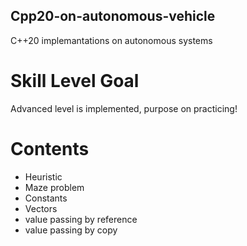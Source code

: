 ## Cpp20-on-autonomous-vehicle
C++20 implemantations on autonomous systems

# Skill Level Goal
Advanced level is implemented, purpose on practicing!

# Contents
- Heuristic
- Maze problem
- Constants
- Vectors
- value passing by reference
- value passing by copy
